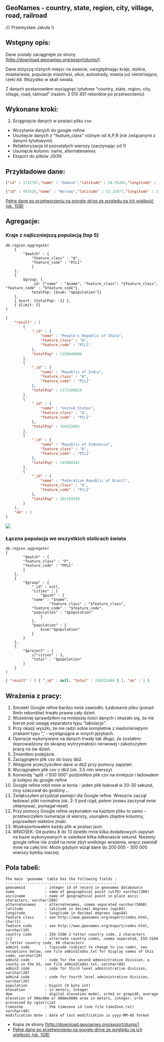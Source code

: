 ## GeoNames - country, state, region, city, village, road, railroad
///              Przemysław Jakuła              \\\

## Wstępny opis:

Dane zostały zaciągnięte ze strony [http://download.geonames.org/export/dump/]. 

Dane dotyczą różnych miejsc na świecie, uwzględniając kraje, stolice, miasta/wsie, populacje miast/wsi, ulice, autostrady, miasta już nieistniejące, rzeki itd. Wszystko w skali świata.

Z danych postanowiłem wyciągnąć tytułowe "country, state, region, city, village, road, railroad" (razem: 3 510 451 rekordów po przetworzeniu)

## Wykonane kroki:

1. Ściągnięcie danych w postaci pliku csv
* Wczytanie danych do google-refine
* Usunięcie danych z "feature_class" różnym od A,P,R (nie związanymi z danymi tytułowymi)
* Refaktoryzacja id pozostałych wierszy (zaczynając od 1)
* Usunięcie kolumn: name, alternatenames
* Eksport do plików JSON

## Przykładowe dane:
```json
{"id" : 1732787,"name" : "Gdansk","latitude" : 54.35205,"longitude" : 18.64637,"feature_class" : "P","feature_code" : "PPLA","country_code" : "PL","cc2" : null,"admin1_code" : 82,"admin2_code" : 2261,"admin3_code" : 226101,"admin4_code" : null,"population" : 461865,"elevation" : null,"dem" : 7,"timezone" : "Europe/Warsaw","modification_date" : "2011-10-14"}
```
```json
{"id" : 447626,"name" : "Warsaw","latitude" : 52.22977,"longitude" : 21.01178,"feature_class" : "P","feature_code" : "PPLC","country_code" : "PL","cc2" : null,"admin1_code" : 78,"admin2_code" : 1465,"admin3_code" : null,"admin4_code" : null,"population" : 1702139,"elevation" : null,"dem" : 113,"timezone" : "Europe/Warsaw","modification_date" : "2012-11-15"}
```

[Pełne dane po przetworzeniu na google-drive ze względu na ich wielkość (ok. 1GB)](https://drive.google.com/folderview?id=0B4yVP4J-xy3wLTRtNXA1U244Y0E&usp=sharing)

## Agregacje:

### Kraje z najliczniejszą populacją (top 5)

```
db.region.aggregate(
	{
		"$match" : {
			"feature_class" : "A",
			"feature_code" : "PCLI"
        	}
	},
	{
		$group: {
			_id: {"name" : "$name", "feature_class": "$feature_class", "feature_code" : "$feature_code"}, 
			totalPop: {$sum: "$population"}} 
	},
	{ $sort: {totalPop: -1} },
	{ $limit: 5}
)
```
```json
{
	"result" : [
		{
			"_id" : {
				"name" : "People's Republic of China",
				"feature_class" : "A",
				"feature_code" : "PCLI"
			},
			"totalPop" : 1330044000
		},
		{
			"_id" : {
				"name" : "Republic of India",
				"feature_class" : "A",
				"feature_code" : "PCLI"
			},
			"totalPop" : 1173108018
		},
		{
			"_id" : {
				"name" : "United States",
				"feature_class" : "A",
				"feature_code" : "PCLI"
			},
			"totalPop" : 310232863
		},
		{
			"_id" : {
				"name" : "Republic of Indonesia",
				"feature_class" : "A",
				"feature_code" : "PCLI"
			},
			"totalPop" : 242968342
		},
		{
			"_id" : {
				"name" : "Federative Republic of Brazil",
				"feature_class" : "A",
				"feature_code" : "PCLI"
			},
			"totalPop" : 201103330
		}
	],
	"ok" : 1
}
```
![](../images/pjakula/ag2.png)

### Łączna populacja we wszystkich stolicach świata
```
db.region.aggregate(
{
        "$match" : {
		"feature_class" : "P",
		"feature_code" : "PPLC"
        }
    },
    {
        "$group" : {
            "_id" : null,
            "cities" : {
                "$push" : {
		    "name" : "$name",
                    "feature_class" : "$feature_class",
		    "feature_code" : "$feature_code",
		    "population" : "$population"
                }
            },
            "population" : {
                $sum:"$population"
            }
        }
    },
    {
        "$project" : {
            //"cities" : 1,
            "total" : "$population"
        }
    }
)
```
```json
{ "result" : [ { "_id" : null, "total" : 326512489 } ], "ok" : 1 }
```

## Wrażenia z pracy:
1. Smutek! Google refine bardzo mnie zawiodło. Ładowanie pliku (ponad 8mln rekordów) trwało prawie cały dzień. 
2. Wcześniej sprawdziłem na mniejszej ilości danych i okazało się, że nie bierze pod uwagę separatora typu "tabulacja".
3. Przy okazji wyszło, że nie radzi sobie kompletnie z niedomkniętymi znakami typu ",' - występujące w innych językach.
4. Operacje wykonywane na danych trwały tak długo, że zostałem doprowadzony do skrajnej wytrzymałości nerwowej i zakończyłem pracę na ów dzień.
5. Zmieniłem podejście.
6. Zaciągnąłem plik csv do bazy db2.
7. Wstępnie przeczyściłem dane w db2 przy pomocy zapytań.
8. Wyciągnąłem plik csv z db2 (ok. 3.5 mln wierszy)
9. Komendą "split -l 500 000" podzieliłem plik csv na mniejsze i ładowałem je kolejno do google-refine
10. Google refine robił mnie w konia - jeden plik ładował w 20-30 sekund, inny szacował do godziny....
11. Zwiększyłem przydział pamięci dla Google refine. Wreszcie zaczął ładować pliki normalnie (ok. 2-3 pod rząd, potem znowu zaczynał mnie okłamywać, pomagał reset)
12. Przy pomocy Google refine wykonałem na każdym pliku to samo - przetworzyłem numeracje id wierszy, usunąłem zbędne kolumny, poprawiłem niektóre znaki.
13. Wyeksportowałem każdy plik w postaci json.
14. WNIOSEK: Od punktu 8 do 13 dzieliło mnie kilka dodatkowych zapytań na bazie wykonywanych w zaledwie kilka-kilkanaście sekund. Niestety google refine nie zrobił na mnie zbyt wielkiego wrażenia, wręcz zawiódł mnie na całej linii. Może gdybym wziął dane do 200 000 - 300 000 wierszy byłoby inaczej.

## Pola tabeli:

```
The main 'geoname' table has the following fields :
---------------------------------------------------
geonameid         : integer id of record in geonames database\n
name              : name of geographical point (utf8) varchar(200)
asciiname         : name of geographical point in plain ascii characters, varchar(200)
alternatenames    : alternatenames, comma separated varchar(5000)
latitude          : latitude in decimal degrees (wgs84)
longitude         : longitude in decimal degrees (wgs84)
feature class     : see http://www.geonames.org/export/codes.html, char(1)
feature code      : see http://www.geonames.org/export/codes.html, varchar(10)
country code      : ISO-3166 2-letter country code, 2 characters
cc2               : alternate country codes, comma separated, ISO-3166 2-letter country code, 60 characters
admin1 code       : fipscode (subject to change to iso code), see exceptions below, see file admin1Codes.txt for display names of this code; varchar(20)
admin2 code       : code for the second administrative division, a county in the US, see file admin2Codes.txt; varchar(80)
admin3 code       : code for third level administrative division, varchar(20)
admin4 code       : code for fourth level administrative division, varchar(20)
population        : bigint (8 byte int)
elevation         : in meters, integer
dem               : digital elevation model, srtm3 or gtopo30, average elevation of 90mx90m or 900mx900m area in meters, integer. srtm processed by cgiar/ciat
timezone          : the timezone id (see file timeZone.txt) varchar(40)
modification date : date of last modification in yyyy-MM-dd format
```
* Kopia ze strony [http://download.geonames.org/export/dump/]
* [Pełne dane po przetworzeniu na google-drive ze względu na ich wielkość (ok. 1GB)](https://drive.google.com/folderview?id=0B4yVP4J-xy3wLTRtNXA1U244Y0E&usp=sharing)

